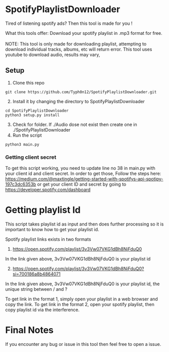 # SpotifyPlaylistDownloader
Tired of listening spotify ads? Then this tool is made for you !

What this tools offer: Download your spotify playlist in .mp3 format for free.
<br><br>
NOTE: This tool is only made for downloading playlist, attempting to download individual tracks, albums, etc will return error. This tool uses youtube to download audio, results may vary,

## Setup

1. Clone this repo
```
git clone https://github.com/Typh0n12/SpotifyPlaylistDownloader.git
```
2. Install it by changing the directory to SpotifyPlaylistDownloader
```
cd SpotifyPlaylistDownloader
python3 setup.py install
```
3. Check for folder. If ./Audio dose not exist then create one in ./SpotifyPlaylistDownloader
4. Run the script
``` 
python3 main.py
```

### Getting client secret

To get this script working, you need to update line no 38 in main.py with your client id and client secret. In order to get those, Follow the steps here: https://medium.com/@maxtingle/getting-started-with-spotifys-api-spotipy-197c3dc6353b or get your client ID and secret by going to https://developer.spotify.com/dashboard

# Getting playlist Id

This script takes playlist id as input and then does further processing so it is important to know how to get your playlist id.

Spotify playlist links exists in two formats

1. https://open.spotify.com/playlist/3v3Vw07VKG1dBh8NjFduQ0

In the link given above, 3v3Vw07VKG1dBh8NjFduQ0 is your playlist id

2. https://open.spotify.com/playlist/3v3Vw07VKG1dBh8NjFduQ0?si=700186a8b4864071

In the link given above, 3v3Vw07VKG1dBh8NjFduQ0 is your playlist id, the unique string between / and ?

To get link in the format 1, simply open your playlist in a web browser and copy the link.
To get link in the format 2, open your spotify playlist, then copy playlist id via the interference.

# Final Notes

If you encounter any bug or issue in this tool then feel free to open a issue.
